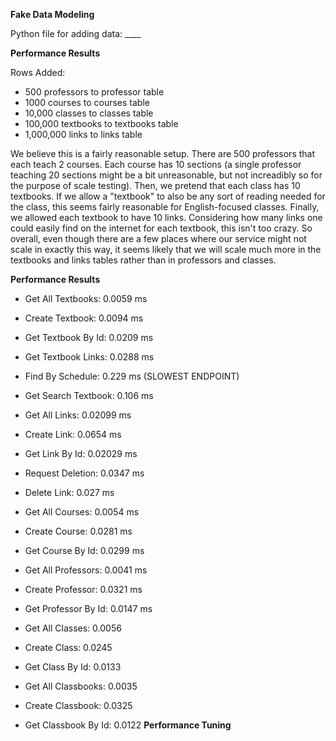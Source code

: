 **Fake Data Modeling**

Python file for adding data: ____

**Performance Results**

Rows Added:
 - 500 professors to professor table
 - 1000 courses to courses table
 - 10,000 classes to classes table
 - 100,000 textbooks to textbooks table
 - 1,000,000 links to links table

We believe this is a fairly reasonable setup. There are 500 professors that each teach 2 courses. Each course has 10 sections (a single professor teaching 20
sections might be a bit unreasonable, but not increadibly so for the purpose of scale testing). Then, we pretend that each class has 10 textbooks. If we 
allow a "textbook" to also be any sort of reading needed for the class, this seems fairly reasonable for English-focused classes. Finally, we allowed each textbook
to have 10 links. Considering how many links one could easily find on the internet for each textbook, this isn't too crazy. So overall, even though there
are a few places where our service might not scale in exactly this way, it seems likely that we will scale much more in the textbooks and links tables rather
than in professors and classes.

**Performance Results**
- Get All Textbooks: 0.0059 ms
- Create Textbook: 0.0094 ms
- Get Textbook By Id: 0.0209 ms
- Get Textbook Links: 0.0288 ms

- Find By Schedule: 0.229 ms (SLOWEST ENDPOINT)

- Get Search Textbook: 0.106 ms

- Get All Links: 0.02099 ms
- Create Link: 0.0654 ms
- Get Link By Id: 0.02029 ms
- Request Deletion: 0.0347 ms
- Delete Link: 0.027 ms
 
- Get All Courses: 0.0054 ms
- Create Course: 0.0281 ms
- Get Course By Id: 0.0299 ms

- Get All Professors: 0.0041 ms
- Create Professor: 0.0321 ms
- Get Professor By Id: 0.0147 ms

- Get All Classes: 0.0056
- Create Class: 0.0245
- Get Class By Id: 0.0133

- Get All Classbooks: 0.0035
- Create Classbook: 0.0325
- Get Classbook By Id: 0.0122
**Performance Tuning**

